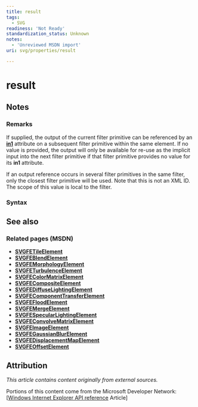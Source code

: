 ```yaml
---
title: result
tags:
  - SVG
readiness: 'Not Ready'
standardization_status: Unknown
notes:
  - 'Unreviewed MSDN import'
uri: svg/properties/result

---
```

# result

## Notes

### Remarks

If supplied, the output of the current filter primitive can be referenced by an [**in1**](/svg/properties/in1) attribute on a subsequent filter primitive within the same element. If no value is provided, the output will only be available for re-use as the implicit input into the next filter primitive if that filter primitive provides no value for its **in1** attribute.

If an output reference occurs in several filter primitives in the same filter, only the closest filter primitive will be used. Note that this is not an XML ID. The scope of this value is local to the filter.

### Syntax

## See also

### Related pages (MSDN)

-   [**SVGFETileElement**](/svg/elements/feTile)
-   [**SVGFEBlendElement**](/svg/elements/feBlend)
-   [**SVGFEMorphologyElement**](/svg/elements/feMorphology)
-   [**SVGFETurbulenceElement**](/svg/elements/feTurbulence)
-   [**SVGFEColorMatrixElement**](/svg/elements/feColorMatrix)
-   [**SVGFECompositeElement**](/svg/elements/feComposite)
-   [**SVGFEDiffuseLightingElement**](/svg/elements/feDiffuseLighting)
-   [**SVGFEComponentTransferElement**](/svg/elements/feComponentTransfer)
-   [**SVGFEFloodElement**](/svg/elements/feFlood)
-   [**SVGFEMergeElement**](/svg/elements/feMerge)
-   [**SVGFESpecularLightingElement**](/svg/elements/feSpecularLighting)
-   [**SVGFEConvolveMatrixElement**](/svg/elements/feConvolveMatrix)
-   [**SVGFEImageElement**](/svg/elements/feImage)
-   [**SVGFEGaussianBlurElement**](/svg/elements/feGaussianBlur)
-   [**SVGFEDisplacementMapElement**](/svg/elements/feDisplacementMap)
-   [**SVGFEOffsetElement**](/svg/elements/feOffset)

## Attribution

*This article contains content originally from external sources.*

Portions of this content come from the Microsoft Developer Network: [[Windows Internet Explorer API reference](http://msdn.microsoft.com/en-us/library/ie/hh828809%28v=vs.85%29.aspx) Article]

